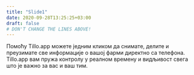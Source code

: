```yaml
---
title: "Slide1"
date: 2020-09-28T13:25:25+03:00
draft: false 
# DON'T CHANGE THE LINES ABOVE!
---
```


Помоћу Tillo.app можете једним кликом да снимате, делите и преузимате све информације о вашој фарми директно са телефона. Tillo.app вам пружа контролу у реалном времену и видљивост свега што је важно за вас и ваш тим.
